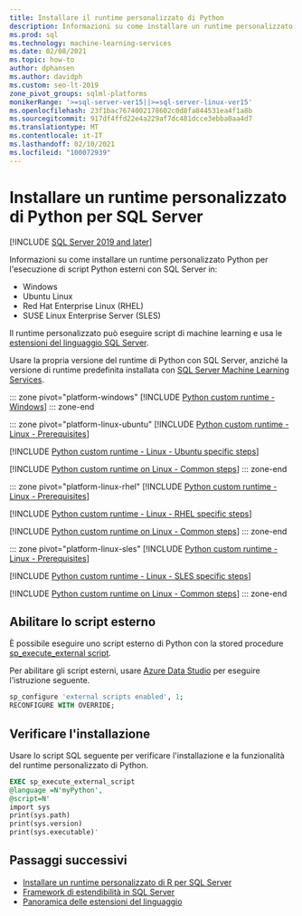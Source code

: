 ```yaml
---
title: Installare il runtime personalizzato di Python
description: Informazioni su come installare un runtime personalizzato di Python per SQL Server tramite le estensioni del linguaggio. Il runtime personalizzato di Python può eseguire script di machine learning.
ms.prod: sql
ms.technology: machine-learning-services
ms.date: 02/08/2021
ms.topic: how-to
author: dphansen
ms.author: davidph
ms.custom: seo-lt-2019
zone_pivot_groups: sqlml-platforms
monikerRange: '>=sql-server-ver15||>=sql-server-linux-ver15'
ms.openlocfilehash: 23f1bac7674002178602c0d8fa844531ea4f1a8b
ms.sourcegitcommit: 917df4ffd22e4a229af7dc481dcce3ebba0aa4d7
ms.translationtype: MT
ms.contentlocale: it-IT
ms.lasthandoff: 02/10/2021
ms.locfileid: "100072939"
---
```

# <a name="install-a-python-custom-runtime-for-sql-server"></a>Installare un runtime personalizzato di Python per SQL Server
[!INCLUDE [SQL Server 2019 and later](../../includes/applies-to-version/sqlserver2019.md)]

Informazioni su come installare un runtime personalizzato Python per l'esecuzione di script Python esterni con SQL Server in:

+ Windows
+ Ubuntu Linux
+ Red Hat Enterprise Linux (RHEL)
+ SUSE Linux Enterprise Server (SLES)

Il runtime personalizzato può eseguire script di machine learning e usa le [estensioni del linguaggio SQL Server](../../language-extensions/language-extensions-overview.md).

Usare la propria versione del runtime di Python con SQL Server, anziché la versione di runtime predefinita installata con [SQL Server Machine Learning Services](../sql-server-machine-learning-services.md).

::: zone pivot="platform-windows"
[!INCLUDE [Python custom runtime - Windows](includes/custom-runtime-python-windows.md)]
::: zone-end

::: zone pivot="platform-linux-ubuntu"
[!INCLUDE [Python custom runtime - Linux - Prerequisites](includes/custom-runtime-python-linux-prerequisites.md)]

[!INCLUDE [Python custom runtime - Linux - Ubuntu specific steps](includes/custom-runtime-python-linux-ubuntu.md)]

[!INCLUDE [Python custom runtime on Linux - Common steps](includes/custom-runtime-python-linux-common.md)]
::: zone-end

::: zone pivot="platform-linux-rhel"
[!INCLUDE [Python custom runtime - Linux - Prerequisites](includes/custom-runtime-python-linux-prerequisites.md)]

[!INCLUDE [Python custom runtime - Linux - RHEL specific steps](includes/custom-runtime-python-linux-rhel.md)]

[!INCLUDE [Python custom runtime on Linux - Common steps](includes/custom-runtime-python-linux-common.md)]
::: zone-end

::: zone pivot="platform-linux-sles"
[!INCLUDE [Python custom runtime - Linux - Prerequisites](includes/custom-runtime-python-linux-prerequisites.md)]

[!INCLUDE [Python custom runtime - Linux - SLES specific steps](includes/custom-runtime-python-linux-sles.md)]

[!INCLUDE [Python custom runtime on Linux - Common steps](includes/custom-runtime-python-linux-common.md)]
::: zone-end

## <a name="enable-external-script"></a>Abilitare lo script esterno

È possibile eseguire uno script esterno di Python con la stored procedure [sp_execute_external script](../../relational-databases/system-stored-procedures/sp-execute-external-script-transact-sql.md).

Per abilitare gli script esterni, usare [Azure Data Studio](../../azure-data-studio/what-is-azure-data-studio.md) per eseguire l'istruzione seguente.

```sql
sp_configure 'external scripts enabled', 1;
RECONFIGURE WITH OVERRIDE;  
```

## <a name="verify-installation"></a>Verificare l'installazione

Usare lo script SQL seguente per verificare l'installazione e la funzionalità del runtime personalizzato di Python.

```sql
EXEC sp_execute_external_script
@language =N'myPython',
@script=N'
import sys
print(sys.path)
print(sys.version)
print(sys.executable)'
```

## <a name="next-steps"></a>Passaggi successivi

+ [Installare un runtime personalizzato di R per SQL Server](custom-runtime-r.md)
+ [Framework di estendibilità in SQL Server](../concepts/extensibility-framework.md)
+ [Panoramica delle estensioni del linguaggio](../../language-extensions/language-extensions-overview.md)

